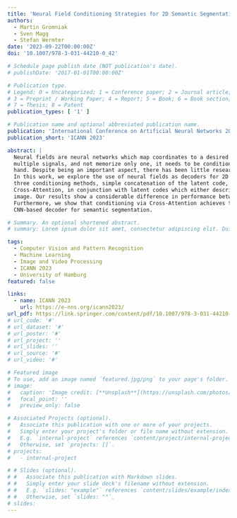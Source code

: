 ```yaml
---
title: 'Neural Field Conditioning Strategies for 2D Semantic Segmentation'
authors:
  - Martin Gromniak
  - Sven Magg
  - Stefan Wermter
date: '2023-09-22T00:00:00Z'
doi: '10.1007/978-3-031-44210-0_42'

# Schedule page publish date (NOT publication's date).
# publishDate: '2017-01-01T00:00:00Z'

# Publication type.
# Legend: 0 = Uncategorized; 1 = Conference paper; 2 = Journal article;
# 3 = Preprint / Working Paper; 4 = Report; 5 = Book; 6 = Book section;
# 7 = Thesis; 8 = Patent
publication_types: [ '1' ]

# Publication name and optional abbreviated publication name.
publication: 'International Conference on Artificial Neural Networks 2023'
publication_short: 'ICANN 2023'

abstract: |
  Neural fields are neural networks which map coordinates to a desired signal. When a neural field should jointly model
  multiple signals, and not memorize only one, it needs to be conditioned on a latent code which describes the signal at
  hand. Despite being an important aspect, there has been little research on conditioning strategies for neural fields.
  In this work, we explore the use of neural fields as decoders for 2D semantic segmentation. For this task, we compare
  three conditioning methods, simple concatenation of the latent code, Feature Wise Linear Modulation (FiLM), and
  Cross-Attention, in conjunction with latent codes which either describe the full image or only a local region of the
  image. Our results show a considerable difference in performance between the examined conditioning strategies.
  Furthermore, we show that conditioning via Cross-Attention achieves the best results and is competitive with a
  CNN-based decoder for semantic segmentation.

# Summary. An optional shortened abstract.
# summary: Lorem ipsum dolor sit amet, consectetur adipiscing elit. Duis posuere tellus ac convallis placerat. Proin tincidunt magna sed ex sollicitudin condimentum.

tags:
  - Computer Vision and Pattern Recognition
  - Machine Learning
  - Image and Video Processing
  - ICANN 2023
  - University of Hamburg
featured: false

links:
  - name: ICANN 2023
    url: https://e-nns.org/icann2023/
url_pdf: https://link.springer.com/content/pdf/10.1007/978-3-031-44210-0_42
# url_code: '#'
# url_dataset: '#'
# url_poster: '#'
# url_project: ''
# url_slides: ''
# url_source: '#'
# url_video: '#'

# Featured image
# To use, add an image named `featured.jpg/png` to your page's folder.
# image:
#   caption: 'Image credit: [**Unsplash**](https://unsplash.com/photos/s9CC2SKySJM)'
#   focal_point: ''
#   preview_only: false

# Associated Projects (optional).
#   Associate this publication with one or more of your projects.
#   Simply enter your project's folder or file name without extension.
#   E.g. `internal-project` references `content/project/internal-project/index.md`.
#   Otherwise, set `projects: []`.
# projects:
#   - internal-project

# # Slides (optional).
# #   Associate this publication with Markdown slides.
# #   Simply enter your slide deck's filename without extension.
# #   E.g. `slides: "example"` references `content/slides/example/index.md`.
# #   Otherwise, set `slides: ""`.
# slides:
---
```

